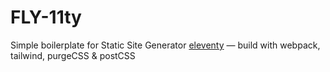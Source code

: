 # FLY-11ty

Simple boilerplate for Static Site Generator <a href="https://www.11ty.dev/">eleventy</a> &mdash; build with webpack, tailwind, purgeCSS & postCSS
